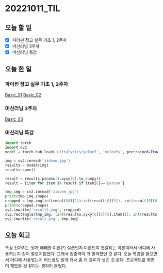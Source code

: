 # 20221011_TIL

## 오늘 할 일
- [X] 파이썬 장고 실무 기초 1, 2주차
- [X] 머신러닝 3주차
- [x] 머신러닝 특강

## 오늘 한 일
### 파이썬 장고 실무 기초 1, 2주차
[Basic_01](/ProgrammingLanguge/Python/Django/Basic01.md)
[Basic_02](/ProgrammingLanguge/Python/Django/Basic02.md)
### 머신러닝 3주차
[Basic_03](/DataStructure_Algorithm/AI/DL/Basic.md)

### 머신러닝 특강
```Python
import torch
import cv2
model = torch.hub.load('ultralytics/yolov5', 'yolov5s', pretrained=True)

img = cv2.imread('zidane.jpg')
results = model(img)
results.save()

result = results.pandas().xyxy[0].to_numpy()
result = [item for item in result if item[6]=='person']

tmp_img = cv2.imread('zidane.jpg')
print(tmp_img.shape)
cropped = tmp_img[int(result[0][1]):int(result[0][3]), int(result[0][0]):int(result[0][2])] # ymin:ymax, xmin:xmax
print(cropped.shape)
cv2.imwrite('result2.png', cropped)
cv2.rectangle(tmp_img, (int(results.xyxy[0][0][0].item()), int(results.xyxy[0][0][1].item())), (int(results.xyxy[0][0][2].item()), int(results.xyxy[0][0][3].item())), (255,255,255))
cv2.imwrite('result.png', tmp_img)
```

## 오늘 회고
특강 전까지는 뭔가 애매한 이론(?) 실습인지 이론인지 헷갈리는 이론이라서 어디에 사용하는지 감이 잘오지않았다.
그래서 집중력이 더 떨어졌던 것 같다.
오늘 특강을 들으면서 어디에 사용앟는지 어느정도 알게 돼서 좀 더 흥미가 생긴 것 같다.
프로젝트를 하면 더 재밌을 것 같다는 생각이 들었다.
